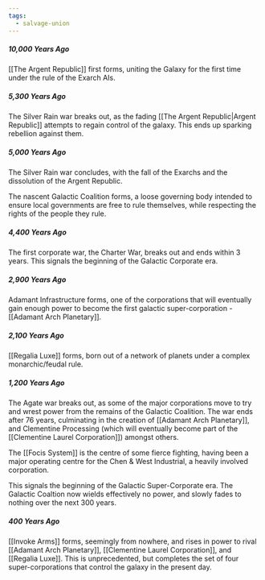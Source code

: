 ```yaml
---
tags:
  - salvage-union
---
```


##### 10,000 Years Ago
[[The Argent Republic]] first forms, uniting the Galaxy for the first time under the rule of the Exarch AIs.

##### 5,300 Years Ago
The Silver Rain war breaks out, as the fading [[The Argent Republic|Argent Republic]] attempts to regain control of the galaxy. This ends up sparking rebellion against them.

##### 5,000 Years Ago
The Silver Rain war concludes, with the fall of the Exarchs and the dissolution of the Argent Republic.

The nascent Galactic Coalition forms, a loose governing body intended to ensure local governments are free to rule themselves, while respecting the rights of the people they rule.

##### 4,400 Years Ago
The first corporate war, the Charter War, breaks out and ends within 3 years. This signals the beginning of the Galactic Corporate era.

##### 2,900 Years Ago
Adamant Infrastructure forms, one of the corporations that will eventually gain enough power to become the first galactic super-corporation - [[Adamant Arch Planetary]].

##### 2,100 Years Ago
[[Regalia Luxe]] forms, born out of a network of planets under a complex monarchic/feudal rule.

##### 1,200 Years Ago
The Agate war breaks out, as some of the major corporations move to try and wrest power from the remains of the Galactic Coalition. The war ends after 76 years, culminating in the creation of [[Adamant Arch Planetary]], and Clementine Processing (which will eventually become part of the [[Clementine Laurel Corporation]]) amongst others.

The [[Focis System]] is the centre of some fierce fighting, having been a major operating centre for the Chen & West Industrial, a heavily involved corporation.

This signals the beginning of the Galactic Super-Corporate era. The Galactic Coaltion now wields effectively no power, and slowly fades to nothing over the next 300 years.

##### 400 Years Ago
[[Invoke Arms]] forms, seemingly from nowhere, and rises in power to rival [[Adamant Arch Planetary]], [[Clementine Laurel Corporation]], and [[Regalia Luxe]]. This is unprecedented, but completes the set of four super-corporations that control the galaxy in the present day.